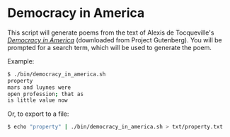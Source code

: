 Democracy in America
====================

This script will generate poems from the text of Alexis de Tocqueville's [_Democracy in America_](https://en.wikipedia.org/wiki/Democracy_in_America) (downloaded from Project Gutenberg). You will be prompted for a search term, which will be used to generate the poem.

Example:

```bash
$ ./bin/democracy_in_america.sh
property
mars and luynes were
open profession; that as
is little value now
```

Or, to export to a file:

```bash
$ echo "property" | ./bin/democracy_in_america.sh > txt/property.txt
```
